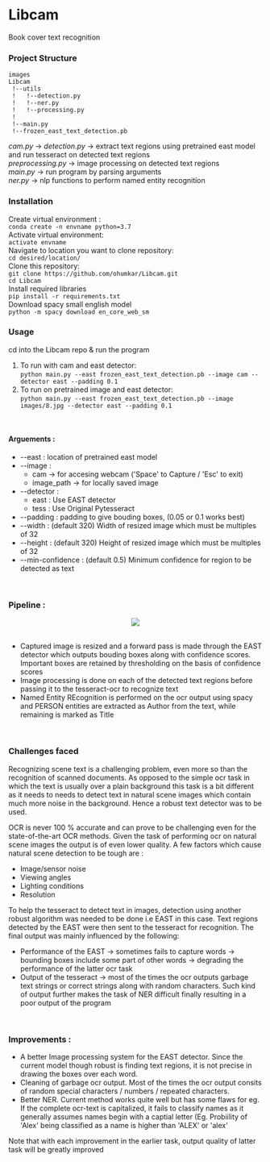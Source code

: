# Libcam
Book cover text recognition


### Project Structure</br>
```
images
Libcam
 !--utils
 !   !--detection.py
 !   !--ner.py
 !   !--processing.py
 !
 !--main.py
 !--frozen_east_text_detection.pb
```
_cam.py_ →
_detection.py_ → extract text regions using pretrained east model and run tesseract on detected text regions</br>
_preprocessing.py_ → image processing on detected text regions </br>
_main.py_ →  run program by parsing arguments</br>
_ner.py_ → nlp functions to perform named entity recognition </br>

### Installation </br>
Create virtual environment : </br>
```conda create -n envname python=3.7   ```</br>
Activate virtual environment: </br>
```activate envname```</br>
Navigate to location you want to clone repository:</br>
```cd desired/location/```</br>
Clone this repository:</br>
```git clone https://github.com/ohumkar/Libcam.git```</br>
```cd Libcam```</br>
Install required libraries</br>
```pip install -r requirements.txt ```</br>
Download spacy small english model</br>
```python -m spacy download en_core_web_sm```</br>


### Usage
cd into the Libcam repo & run the program</br>
1. To run with cam and east detector:</br>
```python main.py --east frozen_east_text_detection.pb --image cam --detector east --padding 0.1``` 
2. To run on pretrained image and east detector:</br>
```python main.py --east frozen_east_text_detection.pb --image images/8.jpg --detector east --padding 0.1``` 
</br>

#### Arguements : </br>
- --east : location of pretrained east model 
- --image : 
  - cam → for accesing webcam ('Space' to Capture / 'Esc' to exit)
  - image_path → for locally saved image 
- --detector :
  - east : Use EAST detector
  - tess : Use Original Pytesseract
- --padding : padding to give bouding boxes, (0.05 or 0.1 works best)
- --width : (default 320) Width of resized image which must be multiples of 32 
- --height : (default 320) Height of resized image which must be multiples of 32 
- --min-confidence : (default 0.5) Minimum confidence for region to be detected as text 
</br>

### Pipeline :</br>
<div align = "center">
<img align = "center" src = "Desktop - 3.jpg" >
</div>
</br>

- Captured image is resized and a forward pass is made through the EAST detector which outputs bouding boxes along with confidence scores. Important boxes are retained by   thresholding on the basis of confidence scores </br>
- Image processing is done on each of the detected text regions before passing it to the tesseract-ocr to recognize text</br>
- Named Entity REcognition is performed on the ocr output using spacy and PERSON entities are extracted as Author from the text, while remaining is marked as Title
</br>

### Challenges faced</br>
Recognizing scene text is a challenging problem, even more so than the recognition of scanned documents. As opposed to the simple ocr task in which the text is usually over a plain background this task is a bit different as it needs to needs to detect text in natural scene images which contain much more noise in the background. Hence a robust text detector was to be used. </br>

OCR is never 100 % accurate and can prove to be challenging even for the state-of-the-art OCR methods. Given the task of performing ocr on natural scene images the output is of even lower quality. 
A few factors which cause natural scene detection to be tough are : </br>
- Image/sensor noise
- Viewing angles
- Lighting conditions
- Resolution </br>

To help the tesseract to detect text in images, detection using another robust algorithm was needed to be done i.e EAST in this case. Text regions detected by the EAST were then sent to the tesseract for recognition. The final output was mainly influenced by the following:</br>
- Performance of the EAST → sometimes fails to capture words → bounding boxes include some part of other words → degrading the performance of the latter ocr task</br>
- Output of the tesseract → most of the times the ocr outputs garbage text strings or correct strings along with random characters. Such kind of output further makes the task of NER difficult finally resulting in a poor output of the program
</br>

### Improvements :</br>
- A better Image processing system for the EAST detector. Since the current model though robust is finding text regions, it is not precise in drawing the boxes over each word.
- Cleaning of garbage ocr output. Most of the times the ocr output consits of random special characters / numbers / repeated characters. 
- Better NER. Current method works quite well but has some flaws for eg. If the complete ocr-text is capitalized, it fails to classify names as it generally assumes names begin with a captial letter (Eg. Probiility of 'Alex' being classified as a name is higher than 'ALEX' or 'alex' </br>

Note that with each improvement in the earlier task, output quality of latter task will be greatly improved
